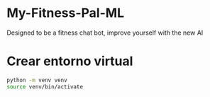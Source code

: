 # My-Fitness-Pal-ML
Designed to be a fitness chat bot, improve yourself with the new AI

# Crear entorno virtual
```bash
python -m venv venv
source venv/bin/activate
```
